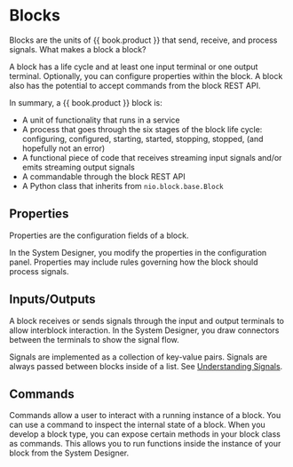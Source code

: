 # Blocks

Blocks are the units of {{ book.product }} that send, receive, and process signals. What makes a block a block?

A block has a life cycle and at least one input terminal or one output terminal. Optionally, you can configure properties within the block. A block also has the potential to accept commands from the block REST API.

In summary, a {{ book.product }} block is:
- A unit of functionality that runs in a service
- A process that goes through the six stages of the block life cycle: configuring, configured, starting, started, stopping, stopped, (and hopefully not an error)
- A functional piece of code that receives streaming input signals and/or emits streaming output signals
- A commandable through the block REST API
- A Python class that inherits from `nio.block.base.Block`


## Properties

Properties are the configuration fields of a block.

In the System Designer, you modify the properties in the configuration panel. Properties may include rules governing how the block should process signals.

## Inputs/Outputs

A block receives or sends signals through the input and output terminals to allow interblock interaction. In the System Designer, you draw connectors between the terminals to show the signal flow.

Signals are implemented as a collection of key-value pairs. Signals are always passed between blocks inside of a list. See [Understanding Signals](/service-design-patterns/understanding-signals.md#lists-of-signals).

## Commands

Commands allow a user to interact with a running instance of a block. You can use a command to inspect the internal state of a block. When you develop a block type, you can expose certain methods in your block class as commands. This allows you to run functions inside the instance of your block from the System Designer.
